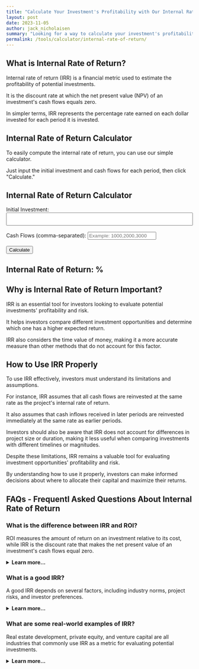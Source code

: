 ```yaml
---
title: "Calculate Your Investment's Profitability with Our Internal Rate of Return Calculator - A Valuable Tool for Investors"
layout: post
date: 2023-11-05
author: jack_nicholaisen
summary: "Looking for a way to calculate your investment's profitability? Our Internal Rate of Return Calculator is just what you need!" 
permalink: /tools/calculator/internal-rate-of-return/
---
```


## What is Internal Rate of Return?

Internal rate of return (IRR) is a financial metric used to estimate the profitability of potential investments.

It is the discount rate at which the net present value (NPV) of an investment's cash flows equals zero. 

In simpler terms, IRR represents the percentage rate earned on each dollar invested for each period it is invested.

## Internal Rate of Return Calculator

To easily compute the internal rate of return, you can use our simple calculator. 

Just input the initial investment and cash flows for each period, then click "Calculate."

<body>
    <h2>Internal Rate of Return Calculator</h1>
    <form id="irr-calculator">
        <label for="initial-investment">Initial Investment:</label>
        <input type="number" id="initial-investment" required><br><br>
        <label for="cash-flows">Cash Flows (comma-separated):</label>
        <input type="text" id="cash-flows" placeholder="Example: 1000,2000,3000" required><br><br>
        <button type="button" onclick="calculateIRR()">Calculate</button>
    </form>
    <h2>Internal Rate of Return: <span id="result"></span>%</h2>
    <script>
        function calculateIRR() {
            const initialInvestment = parseFloat(document.getElementById("initial-investment").value);
            const cashFlowsStr = document.getElementById("cash-flows").value;
            const cashFlowsArr = cashFlowsStr.split(",").map(Number);
            let lowerBound = 0;
            let upperBound = 1;
            let guessRate = (lowerBound + upperBound) / 2;
            let npv;
            do {
                npv = -initialInvestment;
                for (let i = 0; i < cashFlowsArr.length; i++) {
                    npv += cashFlowsArr[i] / Math.pow(1 + guessRate, i + 1);
                }
                if (npv > 0) {
                    lowerBound = guessRate;
                } else {
                    upperBound = guessRate;
                }
                guessRate = (lowerBound + upperBound) / 2;
            } while (Math.abs(npv) > 1e-6);
            const irr = guessRate * 100;
            document.getElementById("result-irr").textContent = irr.toFixed(2);
        }
    </script>
</body>
<style>
        body {
            margin: 50px;
        }
        .calculator {
            width: 300px;
            margin: 0 auto;
        }
        .input-group {
            margin-bottom: 10px;
        }
        input[type="number"] {
            width: 100%;
            padding: 8px;
            box-sizing: border-box;
        }
        .result {
            font-weight: bold;
        }
</style>
</html>

## Why is Internal Rate of Return Important?

IRR is an essential tool for investors looking to evaluate potential investments' profitability and risk. 

It helps investors compare different investment opportunities and determine which one has a higher expected return. 

IRR also considers the time value of money, making it a more accurate measure than other methods that do not account for this factor.

## How to Use IRR Properly

To use IRR effectively, investors must understand its limitations and assumptions. 

For instance, IRR assumes that all cash flows are reinvested at the same rate as the project's internal rate of return. 

It also assumes that cash inflows received in later periods are reinvested immediately at the same rate as earlier periods.

Investors should also be aware that IRR does not account for differences in project size or duration, making it less useful when comparing investments with different timelines or magnitudes.

Despite these limitations, IRR remains a valuable tool for evaluating investment opportunities' profitability and risk. 

By understanding how to use it properly, investors can make informed decisions about where to allocate their capital and maximize their returns.

## FAQs - Frequentl Asked Questions About Internal Rate of Return

<h3>What is the difference between IRR and ROI?</h3>
<p>ROI measures the amount of return on an investment relative to its cost, while IRR is the discount rate that makes the net present value of an investment's cash flows equal zero.</p>
<details>
<summary><b>Learn more...</b></summary>
<br>
<p>Return on investment (ROI) and internal rate of return (IRR) are both metrics used to evaluate the profitability of potential investments.</p>
<p>However, they differ in several key ways. ROI measures the amount of return on an investment relative to its cost, expressed as a percentage.</p>
<p>It does not consider the time value of money or take into account the duration of an investment.</p>
<p>On the other hand, IRR is a more comprehensive metric that accounts for both the magnitude and timing of an investment's cash flows.</p>
<p>It calculates the discount rate at which all future cash inflows from an investment are equal to its initial cost.</p>
<p>While ROI is a useful metric for assessing short-term profitability, IRR provides a more accurate measure of long-term value creation.</p>
</details>

<h3>What is a good IRR?</h3>
<p>A good IRR depends on several factors, including industry norms, project risks, and investor preferences.</p>
<details>
<summary><b>Learn more...</b></summary>
<br>
<p>There is no one-size-fits-all answer to what constitutes a "good" internal rate of return (IRR).</p>
<p>The ideal IRR varies depending on industry norms, project risks, and investor preferences.</p>
<p>For instance, some industries may have higher average IRRs than others due to factors like technological innovation or market volatility.</p>
<p>Additionally, projects with higher risks may require higher IRRs to justify the investment.</p>
<p>Finally, investors' preferences and risk tolerance also play a role in determining what constitutes a good IRR.</p> 
<p>While some may be comfortable with lower returns in exchange for greater certainty, others may prioritize maximizing returns even if it means taking on more risk.</p>
</details>

<h3>What are some real-world examples of IRR?</h3>
<p>Real estate development, private equity, and venture capital are all industries that commonly use IRR as a metric for evaluating potential investments.</p>
<details>
<summary><b>Learn more...</b></summary>
<br>
<p>Internal rate of return (IRR) is a widely used metric in many industries, including real estate development, private equity, and venture capital.</p>
<p>In real estate development, developers use IRR to evaluate the profitability of potential projects by comparing the expected returns to the project's costs.</p>
<p>Private equity firms use IRR to assess the attractiveness of potential investments in companies by estimating future cash flows and discounting them back to their present value.</p>
<p>Similarly, venture capitalists use IRR to evaluate early-stage companies' potential by assessing their growth prospects and estimating future cash flows.</p>
</details>

